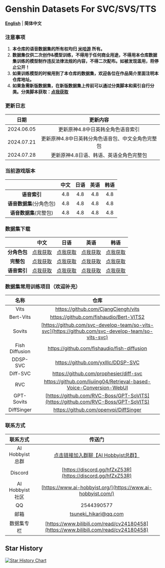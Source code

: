 # Genshin Datasets For SVC/SVS/TTS
[**English**](./README.md) | **简体中文**
### 注意事项
1. **本仓库的语音数据集的所有权均归 [米哈游](https://www.mihoyo.com/) 所有。**
2. **数据集仅供二次创作&模型训练，不得用于任何商业用途，不得用本仓库数据集训练的模型制作违反法律法规的内容，不得二次配布。如被发现滥用，将停止公开！**
3. **如果训练模型的时候用到了本仓库的数据集，欢迎各位在作品简介里面注明本仓库地址。**
4. **如果急需新版数据集，在新版数据集上传前可以通过分类脚本和索引自行分类。分类脚本获取：[点我获取](https://github.com/AI-Hobbyist/Genshin_Voice_Sorting_Scripts)**

### 更新日志

|    日期    |             更新内容              |
| :--------: | :-------------------------------: |
| 2024.06.05 | 更新原神4.8中日英韩全角色语音索引 |
| 2024.07.21 | 更新原神4.8中日英韩分角色语音包、中文全角色完整包 |
| 2024.07.28 | 更新原神4.8日语、韩语、英语全角色完整包 |

### 当前游戏版本

|                          | 中文 | 日语 | 英语 | 韩语 |
| :----------------------: | :--: | :--: | :--: | :--: |
|       **语音索引**       | 4.8  | 4.8  | 4.8  | 4.8  |
| **语音数据集**(分角色包) | 4.8  | 4.8  | 4.8  | 4.8  |
|  **语音数据集**(完整包)  | 4.8  | 4.8  | 4.8 | 4.8 |

### 数据集下载

|  |                             中文                             |                             日语                             |                             英语                             |                             韩语                             |
| :--------: | :----------------------------------------------------------: | :----------------------------------------------------------: | :----------------------------------------------------------: | :----------------------------------------------------------: |
|   **分角色包**   | [点我获取](https://pan.ai-hobbyist.com/Genshin%20Datasets/%E4%B8%AD%E6%96%87%20-%20Chinese) | [点我获取](https://pan.ai-hobbyist.com/Genshin%20Datasets/%E6%97%A5%E8%AF%AD%20-%20Japanese) | [点我获取](https://pan.ai-hobbyist.com/Genshin%20Datasets/%E8%8B%B1%E8%AF%AD%20-%20English) | [点我获取](https://pan.ai-hobbyist.com/Genshin%20Datasets/%E9%9F%A9%E8%AF%AD%20-%20Korean) |
|   **完整包**   |       [点我获取](https://modelscope.cn/datasets/aihobbyist/Genshin_Dataset/resolve/master/Genshin4.8_CN.7z)       |       [点我获取](https://modelscope.cn/datasets/aihobbyist/Genshin_Dataset/resolve/master/Genshin4.8_JP.7z)       |       [点我获取](https://modelscope.cn/datasets/aihobbyist/Genshin_Dataset/resolve/master/Genshin4.8_EN.7z)       |                            [点我获取](https://modelscope.cn/datasets/aihobbyist/Genshin_Dataset/resolve/master/Genshin4.8_KR.7z)                            |
| **语音索引** | [点我获取](https://github.com/AI-Hobbyist/Genshin_Voice_Sorting_Scripts/raw/main/AI%20Hobbyist%20Version/Indexs/4.8/CHS.json) | [点我获取](https://github.com/AI-Hobbyist/Genshin_Voice_Sorting_Scripts/raw/main/AI%20Hobbyist%20Version/Indexs/4.8/JP.json) | [点我获取](https://github.com/AI-Hobbyist/Genshin_Voice_Sorting_Scripts/raw/main/AI%20Hobbyist%20Version/Indexs/4.8/EN.json) | [点我获取](https://github.com/AI-Hobbyist/Genshin_Voice_Sorting_Scripts/raw/main/AI%20Hobbyist%20Version/Indexs/4.8/KR.json) |

### 数据集常用训练项目（欢迎补充）

|      名称      |                             仓库                             |
| :------------: | :----------------------------------------------------------: |
|      Vits      |             https://github.com/CjangCjengh/vits              |
|Bert-Vits	| https://github.com/fishaudio/Bert-VITS2  |
|     Sovits     | [https://github.com/svc-develop-team/so-vits-svc](https://github.com/svc-develop-team/so-vits-svc) |
| Fish Diffusion |         https://github.com/fishaudio/fish-diffusion          |
|    DDSP-SVC    |              https://github.com/yxlllc/DDSP-SVC              |
|    Diff-SVC    |            https://github.com/prophesier/diff-svc            |
|      RVC       | https://github.com/liujing04/Retrieval-based-Voice-Conversion-WebUI |
| GPT-Sovits | [https://github.com/RVC-Boss/GPT-SoVITS](https://github.com/RVC-Boss/GPT-SoVITS) |
|   DiffSinger   |            https://github.com/openvpi/DiffSinger             |

### 联系方式

|      联系方式      |                            传送门                            |
| :----------------: | :----------------------------------------------------------: |
| AI Hobbyist总群 | [点击链接加入群聊【AI Hobbyist总群】](http://qm.qq.com/cgi-bin/qm/qr?_wv=1027&k=7vd0kFFgSdgx3c3CZ33J01dx2XTdfelr&authKey=rsG7W1bP3mlsg3UfTpsVrLV%2BLYvmsqJvH%2F2KoWswFd3pa7nkBf0oEV5vCYvBHZLS&noverify=0&group_code=309046913) |
| Discord | [https://discord.gg/hfZxZ53R](https://discord.gg/hfZxZ53R) |
|  AI Hobbyist社区   | [https://www.ai-hobbyist.org/](https://www.ai-hobbyist.com/) |
|         QQ         |                          2544390577                          |
|        邮箱        |                    tsuneki_hikari@qq.com                     |
|        数据集专栏        |                    [https://www.bilibili.com/read/cv24180458](https://www.bilibili.com/read/cv24180458)                     |
## Star History

[![Star History Chart](https://api.star-history.com/svg?repos=AI-Hobbyist/Genshin_Datasets&type=Date)](https://star-history.com/#AI-Hobbyist/Genshin_Datasets&Date)
